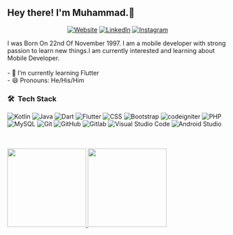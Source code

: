 <h2> Hey there! I'm Muhammad.👋</h2>
<p align="center">
<a target="_blank" href="https://www.ketikanmd.my.id/"><img alt="Website" src="https://img.shields.io/badge/Website-www.ketikanmd.my.id-blue?style=flat-square&logo=google-chrome"></a>
<a target="_blank" href="https://www.linkedin.com/in/muh97/"><img alt="LinkedIn" src="https://img.shields.io/badge/LinkedIn-Muhammad (Muh)-blue?style=flat-square&logo=linkedin"></a>
<a target="_blank" href="https://www.instagram.com/Muh97_/"><img alt="Instagram" src="https://img.shields.io/badge/Instagram-Muh97__-blue?style=flat-square&logo=instagram"></a>
</p>
I was Born On 22nd Of November 1997. I am a mobile developer with strong passion to learn new things.I am currently interested and learning about Mobile Developer.
<br/>
<br/>
- 🌱 I’m currently learning Flutter<br>
- 😄 Pronouns: He/His/Him
<br/>
<h3> 🛠 &nbsp;Tech Stack</h3>

  ![Kotlin](https://img.shields.io/badge/-Kotlin-333333?style=flat&logo=kotlin)
  ![Java](https://img.shields.io/badge/-Java-333333?style=flat&logo=Java&logoColor=007396)
  ![Dart](https://img.shields.io/badge/-Dart-333333?style=flat&logo=dart)
  ![Flutter](https://img.shields.io/badge/-Flutter-333333?style=flat&logo=Flutter&logoColor=00599C)
  ![CSS](https://img.shields.io/badge/-CSS-333333?style=flat&logo=CSS3&logoColor=1572B6)
  ![Bootstrap](https://img.shields.io/badge/-Bootstrap-333333?style=flat&logo=bootstrap&logoColor=563D7C)
  ![codeigniter](https://img.shields.io/badge/-codeigniter-333333?style=flat&logo=codeigniter)
  ![PHP](https://img.shields.io/badge/-PHP-333333?style=flat&logo=php)
  <br/>
  ![MySQL](https://img.shields.io/badge/-MySQL-333333?style=flat&logo=mysql)
  ![Git](https://img.shields.io/badge/-Git-333333?style=flat&logo=git)
  ![GitHub](https://img.shields.io/badge/-GitHub-333333?style=flat&logo=github)
  ![Gitlab](https://img.shields.io/badge/-Gitlab-333333?style=flat&logo=gitlab)
  ![Visual Studio Code](https://img.shields.io/badge/-Visual%20Studio%20Code-333333?style=flat&logo=visual-studio-code&logoColor=007ACC)
  ![Android Studio](https://img.shields.io/badge/-Android%20Studio-333333?style=flat&logo=android-studio)

<br/>
<br/>

<a href="https://github.com/muhammad1510520253">
  <img height="180em" src="https://github-readme-stats.vercel.app/api?username=muhammad1510520253&theme=dark&show_icons=true" />
  <img height="180em" src="https://github-readme-stats.vercel.app/api/top-langs/?username=muhammad1510520253&theme=dark&layout=compact" />
</a>
